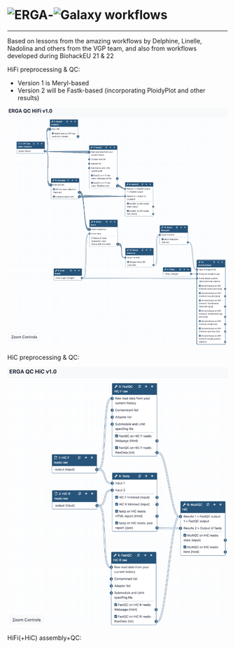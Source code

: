 # ![ERGA](https://www.erga-biodiversity.eu)-![Galaxy](https://assembly.usegalaxy.eu) workflows

---
Based on lessons from the amazing workflows by Delphine, Linelle, Nadolina and others from the VGP team, and also from workflows developed during BiohackEU 21 & 22


HiFi preprocessing & QC:
- Version 1 is Meryl-based
- Version 2 will be Fastk-based (incorporating PloidyPlot and other results)

![ERGA_HiFi_QC_v1.0](/misc/ERGA_HiFi_QC_v10.png)

HiC preprocessing & QC:

![ERGA_HiC_QC_v1.0](/misc/ERGA_HiC_QC_v10.png)

HiFi(+HiC) assembly+QC:

